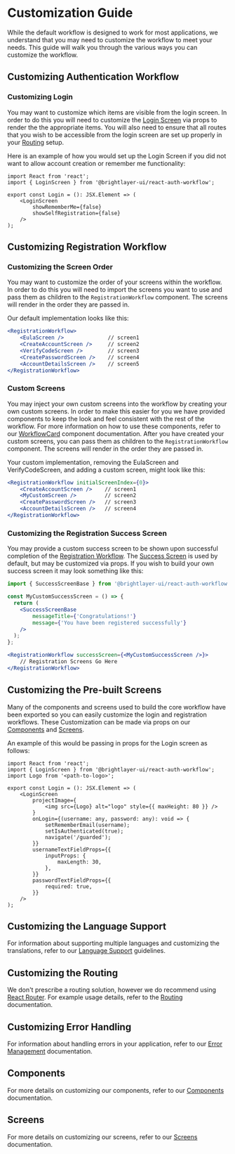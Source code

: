 # Customization Guide
While the default workflow is designed to work for most applications, we understand that you may need to customize the workflow to meet your needs. This guide will walk you through the various ways you can customize the workflow.

## Customizing Authentication Workflow

### Customizing Login
You may want to customize which items are visible from the login screen. In order to do this you will need to customize the [Login Screen](https://github.com/etn-ccis/blui-react-workflows/tree/master/login-workflow/screens/login.md) via props to render the the appropriate items. You will also need to ensure that all routes that you wish to be accessible from the login screen are set up properly in your [Routing](https://github.com/etn-ccis/blui-react-workflows/tree/master/login-workflow/docs/routing.md) setup.

Here is an example of how you would set up the Login Screen if you did not want to allow account creation or remember me functionality: 
```tsx
import React from 'react';
import { LoginScreen } from '@brightlayer-ui/react-auth-workflow';

export const Login = (): JSX.Element => (
    <LoginScreen
        showRememberMe={false}
        showSelfRegistration={false}
    />
);
```

## Customizing Registration Workflow

### Customizing the Screen Order
You may want to customize the order of your screens within the workflow. In order to do this you will need to import the screens you want to use and pass them as children to the `RegistrationWorkflow` component. The screens will render in the order they are passed in.

Our default implementation looks like this:
  
```jsx
<RegistrationWorkflow>
    <EulaScreen />              // screen1
    <CreateAccountScreen />     // screen2
    <VerifyCodeScreen />        // screen3
    <CreatePasswordScreen />    // screen4
    <AccountDetailsScreen />    // screen5
</RegistrationWorkflow>
```

### Custom Screens
You may inject your own custom screens into the workflow by creating your own custom screens. In order to make this easier for you we have provided components to keep the look and feel consistent with the rest of the workflow. For more information on how to use these components, refer to our [WorkflowCard](https://github.com/etn-ccis/blui-react-workflows/tree/master/login-workflow/components/workflow-card.md) component documentation. After you have created your custom screens, you can pass them as children to the `RegistrationWorkflow` component. The screens will render in the order they are passed in.

Your custom implementation, removing the EulaScreen and VerifyCodeScreen, and adding a custom screen, might look like this:

```jsx
<RegistrationWorkflow initialScreenIndex={0}>
    <CreateAccountScreen />    // screen1
    <MyCustomScreen />         // screen2
    <CreatePasswordScreen />   // screen3
    <AccountDetailsScreen />   // screen4
</RegistrationWorkflow>
```

### Customizing the Registration Success Screen
You may provide a custom success screen to be shown upon successful completion of the [Registration Workflow](https://github.com/etn-ccis/blui-react-workflows/tree/master/login-workflow/docs/components/registration-workflow.md). The [Success Screen](https://github.com/etn-ccis/blui-react-workflows/tree/master/login-workflow/docs/screens/success.md) is used by default, but may be customized via props. If you wish to build your own success screen it may look something like this:

```jsx
import { SuccessScreenBase } from '@brightlayer-ui/react-auth-workflow';

const MyCustomSuccessScreen = () => {
  return (
    <SuccessScreenBase 
        messageTitle={'Congratulations!'}
        message={'You have been registered successfully'}
    />
  );
};

<RegistrationWorkflow successScreen={<MyCustomSuccessScreen />}>
    // Registration Screens Go Here
</RegistrationWorkflow>
```


## Customizing the Pre-built Screens
Many of the components and screens used to build the core workflow have been exported so you can easily customize the login and registration workflows. These Customization can be made via props on our [Components](https://github.com/etn-ccis/blui-react-workflows/tree/master/login-workflow/components/components.md) and [Screens](https://github.com/etn-ccis/blui-react-workflows/tree/master/login-workflow/screens/screens.md). 

An example of this would be passing in props for the Login screen as follows:
```tsx
import React from 'react';
import { LoginScreen } from '@brightlayer-ui/react-auth-workflow';
import Logo from '<path-to-logo>';

export const Login = (): JSX.Element => (
    <LoginScreen
        projectImage={
            <img src={Logo} alt="logo" style={{ maxHeight: 80 }} />
        }
        onLogin={(username: any, password: any): void => {
            setRememberEmail(username);
            setIsAuthenticated(true);
            navigate('/guarded');
        }}
        usernameTextFieldProps={{
            inputProps: {
                maxLength: 30,
            },
        }}
        passwordTextFieldProps={{
            required: true,
        }}
    />
);
```

## Customizing the Language Support

For information about supporting multiple languages and customizing the translations, refer to our [Language Support](https://github.com/etn-ccis/blui-react-workflows/tree/master/login-workflow/docs/language-support.md) guidelines.

## Customizing the Routing

We don't prescribe a routing solution, however we do recommend using [React Router](https://reactrouter.com/). For example usage details, refer to the [Routing](https://github.com/etn-ccis/blui-react-workflows/tree/master/login-workflow/docs/routing.md) documentation.

## Customizing Error Handling

For information about handling errors in your application, refer to our [Error Management](https://github.com/etn-ccis/blui-react-workflows/tree/master/login-workflow/docs/error-management.md) documentation.

## Components
For more details on customizing our components, refer to our [Components](https://github.com/etn-ccis/blui-react-workflows/tree/master/login-workflow/components/components.md) documentation. 

## Screens
For more details on customizing our screens, refer to our [Screens](https://github.com/etn-ccis/blui-react-workflows/tree/master/login-workflow/screens/screens.md) documentation.
